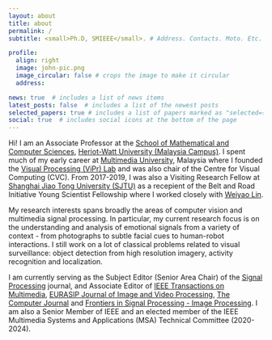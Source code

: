 ```yaml
---
layout: about
title: about
permalink: /
subtitle: <small>Ph.D, SMIEEE</small>. # Address. Contacts. Moto. Etc.

profile:
  align: right
  image: john-pic.png
  image_circular: false # crops the image to make it circular
  address: 

news: true  # includes a list of news items
latest_posts: false  # includes a list of the newest posts
selected_papers: true # includes a list of papers marked as "selected={true}"
social: true  # includes social icons at the bottom of the page
---
```


Hi! I am an Associate Professor at the [School of Mathematical and Computer Sciences](https://www.hw.ac.uk/uk/schools/mathematical-computer-sciences/about.htm), [Heriot-Watt University (Malaysia Campus)](https://www.hw.ac.uk/malaysia/). I spent much of my early career at [Multimedia University](http://www.mmu.edu.my/), Malaysia where I founded the [Visual Processing (ViPr) Lab](https://viprlab.github.io/) and was also chair of the Centre for Visual Computing (CVC). From 2017-2019, I was also a Visiting Research Fellow at [Shanghai Jiao Tong University (SJTU)](http://en.sjtu.edu.cn/) as a recepient of the Belt and Road Initiative Young Scientist Fellowship where I worked closely with [Weiyao Lin](https://weiyaolin.github.io/).

My research interests spans broadly the areas of computer vision and multimedia signal processing. In particular, my current research focus is on the understanding and analysis of emotional signals from a variety of context - from photographs to subtle facial cues to human-robot interactions. I still work on a lot of classical problems related to visual surveillance: object detection from high resolution imagery, activity recognition and localization.  

I am currently serving as the Subject Editor (Senior Area Chair) of the [Signal Processing](https://www.sciencedirect.com/journal/signal-processing) journal, and Associate Editor of [IEEE Transactions on Multimedia](https://signalprocessingsociety.org/publications-resources/ieee-transactions-multimedia), [EURASIP Journal of Image and Video Processing](https://jivp-eurasipjournals.springeropen.com/), [The Computer Journal](https://academic.oup.com/comjnl/) and [Frontiers in Signal Processing - Image Processing](https://www.frontiersin.org/journals/signal-processing). I am also a Senior Member of IEEE and an elected member of the IEEE Multimedia Systems and Applications (MSA) Technical Committee (2020-2024).

<!--
Write your biography here. Tell the world about yourself. Link to your favorite [subreddit](http://reddit.com). You can put a picture in, too. The code is already in, just name your picture `prof_pic.jpg` and put it in the `img/` folder.test

Put your address / P.O. box / other info right below your picture. You can also disable any of these elements by editing `profile` property of the YAML header of your `_pages/about.md`. Edit `_bibliography/papers.bib` and Jekyll will render your [publications page](/al-folio/publications/) automatically.

Link to your social media connections, too. This theme is set up to use [Font Awesome icons](http://fortawesome.github.io/Font-Awesome/) and [Academicons](https://jpswalsh.github.io/academicons/), like the ones below. Add your Facebook, Twitter, LinkedIn, Google Scholar, or just disable all of them.
-->